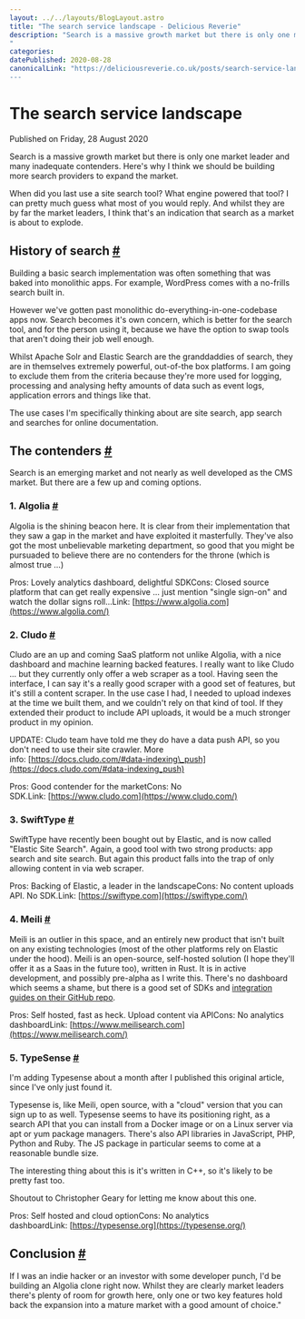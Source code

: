 ```yaml
---
layout: ../../layouts/BlogLayout.astro
title: "The search service landscape - Delicious Reverie"
description: "Search is a massive growth market but there is only one market leader and many inadequate contenders. Here's why I think we should be building more search providers to expand the market.
"
categories:
datePublished: 2020-08-28
canonicalLink: "https://deliciousreverie.co.uk/posts/search-service-landscape/
---
```

# The search service landscape

Published on Friday, 28 August 2020

Search is a massive growth market but there is only one market leader and many inadequate contenders. Here's why I think we should be building more search providers to expand the market.

When did you last use a site search tool? What engine powered that tool? I can pretty much guess what most of you would reply. And whilst they are by far the market leaders, I think that's an indication that search as a market is about to explode.

## History of search [#](https://deliciousreverie.co.uk/posts/search-service-landscape/#history-of-search)

Building a basic search implementation was often something that was baked into monolithic apps. For example, WordPress comes with a no-frills search built in.

However we've gotten past monolithic do-everything-in-one-codebase apps now. Search becomes it's own concern, which is better for the search tool, and for the person using it, because we have the option to swap tools that aren't doing their job well enough.

Whilst Apache Solr and Elastic Search are the granddaddies of search, they are in themselves extremely powerful, out-of-the box platforms. I am going to exclude them from the criteria because they're more used for logging, processing and analysing hefty amounts of data such as event logs, application errors and things like that.

The use cases I'm specifically thinking about are site search, app search and searches for online documentation.

## The contenders [#](https://deliciousreverie.co.uk/posts/search-service-landscape/#the-contenders)

Search is an emerging market and not nearly as well developed as the CMS market. But there are a few up and coming options.

### 1\. Algolia [#](https://deliciousreverie.co.uk/posts/search-service-landscape/#1.-algolia)

Algolia is the shining beacon here. It is clear from their implementation that they saw a gap in the market and have exploited it masterfully. They've also got the most unbelievable marketing department, so good that you might be pursuaded to believe there are no contenders for the throne (which is almost true ...)

Pros: Lovely analytics dashboard, delightful SDKCons: Closed source platform that can get really expensive ... just mention "single sign-on" and watch the dollar signs roll...Link: [https://www.algolia.com](https://www.algolia.com/)

### 2\. Cludo [#](https://deliciousreverie.co.uk/posts/search-service-landscape/#2.-cludo)

Cludo are an up and coming SaaS platform not unlike Algolia, with a nice dashboard and machine learning backed features. I really want to like Cludo ... but they currently only offer a web scraper as a tool. Having seen the interface, I can say it's a really good scraper with a good set of features, but it's still a content scraper. In the use case I had, I needed to upload indexes at the time we built them, and we couldn't rely on that kind of tool. If they extended their product to include API uploads, it would be a much stronger product in my opinion.

UPDATE: Cludo team have told me they do have a data push API, so you don't need to use their site crawler. More info: [https://docs.cludo.com/#data-indexing\_push](https://docs.cludo.com/#data-indexing_push)

Pros: Good contender for the marketCons: No SDK.Link: [https://www.cludo.com](https://www.cludo.com/)

### 3\. SwiftType [#](https://deliciousreverie.co.uk/posts/search-service-landscape/#3.-swifttype)

SwiftType have recently been bought out by Elastic, and is now called "Elastic Site Search". Again, a good tool with two strong products: app search and site search. But again this product falls into the trap of only allowing content in via web scraper.

Pros: Backing of Elastic, a leader in the landscapeCons: No content uploads API. No SDK.Link: [https://swiftype.com](https://swiftype.com/)

### 4\. Meili [#](https://deliciousreverie.co.uk/posts/search-service-landscape/#4.-meili)

Meili is an outlier in this space, and an entirely new product that isn't built on any existing technologies (most of the other platforms rely on Elastic under the hood). Meili is an open-source, self-hosted solution (I hope they'll offer it as a Saas in the future too), written in Rust. It is in active development, and possibly pre-alpha as I write this. There's no dashboard which seems a shame, but there is a good set of SDKs and [integration guides on their GitHub repo](https://github.com/meilisearch/integration-guides).

Pros: Self hosted, fast as heck. Upload content via APICons: No analytics dashboardLink: [https://www.meilisearch.com](https://www.meilisearch.com/)

### 5\. TypeSense [#](https://deliciousreverie.co.uk/posts/search-service-landscape/#5.-typesense)

I'm adding Typesense about a month after I published this original article, since I've only just found it.

Typesense is, like Meili, open source, with a "cloud" version that you can sign up to as well. Typesense seems to have its positioning right, as a search API that you can install from a Docker image or on a Linux server via apt or yum package managers. There's also API libraries in JavaScript, PHP, Python and Ruby. The JS package in particular seems to come at a reasonable bundle size.

The interesting thing about this is it's written in C++, so it's likely to be pretty fast too.

Shoutout to Christopher Geary for letting me know about this one.

Pros: Self hosted and cloud optionCons: No analytics dashboardLink: [https://typesense.org](https://typesense.org/)

## Conclusion [#](https://deliciousreverie.co.uk/posts/search-service-landscape/#conclusion)

If I was an indie hacker or an investor with some developer punch, I'd be building an Algolia clone right now. Whilst they are clearly market leaders there's plenty of room for growth here, only one or two key features hold back the expansion into a mature market with a good amount of choice."